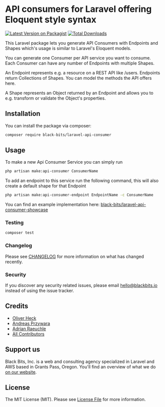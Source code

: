 # API consumers for Laravel offering Eloquent style syntax

[![Latest Version on Packagist](https://img.shields.io/packagist/v/black-bits/laravel-api-consumer.svg?style=flat-square)](https://packagist.org/packages/black-bits/laravel-api-consumer)
[![Total Downloads](https://img.shields.io/packagist/dt/black-bits/laravel-api-consumer.svg?style=flat-square)](https://packagist.org/packages/black-bits/laravel-api-consumer)

This Laravel package lets you generate API Consumers with Endpoints and Shapes which's usage is similar to Laravel's Eloquent models.

You can generate one Consumer per API service you want to consume. Each Consumer can have any number of Endpoints with multiple Shapes.

An Endpoint represents e.g. a resource on a REST API like /users. Endpoints return Collections of Shapes. You can model the methods the API offers here.

A Shape represents an Object returned by an Endpoint and allows you to e.g. transform or validate the Object's properties.

## Installation

You can install the package via composer:

```bash
composer require black-bits/laravel-api-consumer
```

## Usage

To make a new Api Consumer Service you can simply run
``` bash
php artisan make:api-consumer ConsumerName
```

To add an endpoint to this service run the following command, this will also create a default shape for that Endpoint
``` bash
php artisan make:api-consumer-endpoint EndpointName -c ConsumerName
```

You can find an example implementation here: [black-bits/laravel-api-consumer-showcase](https://github.com/black-bits/laravel-api-consumer-showcase)

### Testing

``` bash
composer test
```

### Changelog

Please see [CHANGELOG](CHANGELOG.md) for more information on what has changed recently.

### Security

If you discover any security related issues, please email [hello@blackbits.io](mailto:hello@blackbits.io) instead of using the issue tracker.

## Credits

- [Oliver Heck](https://github.com/oheck)
- [Andreas Przywara](https://github.com/aprzywara)
- [Adrian Raeuchle](https://github.com/araeuchle)
- [All Contributors](../../contributors)

## Support us

Black Bits, Inc. is a web and consulting agency specialized in Laravel and AWS based in Grants Pass, Oregon. You'll find an overview of what we do [on our website](https://blackbits.io).

## License

The MIT License (MIT). Please see [License File](LICENSE.md) for more information.

